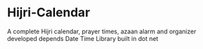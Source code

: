 Hijri-Calendar
==============

A complete Hijri calendar, prayer times, azaan alarm and organizer developed depends Date Time Library built in dot net
